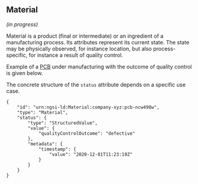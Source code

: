 ## Material

_(in progress)_

Material is a product (final or intermediate) or an ingredient of a manufacturing process. 
Its attributes represent its current state. 
The state may be physically observed, for instance location, but also process-specific, for instance a result of quality control.

Example of a [PCB](https://en.wikipedia.org/wiki/Printed_circuit_board)
under manufacturing with the outcome of quality control 
is given below.

The concrete structure of the `status` attribute depends on 
a specific use case.  

```
{
    "id": "urn:ngsi-ld:Material:company-xyz:pcb-ncw498w",
    "type": "Material",
    "status": {
        "type": "StructuredValue",
        "value": {
            "qualityControlOutcome": "defective"
        },
        "metadata": {
            "timestamp": {
                "value": "2020-12-01T11:23:19Z"
            }
        }
    }
}
```
